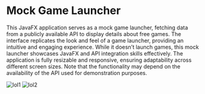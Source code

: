 # Mock Game Launcher

This JavaFX application serves as a mock game launcher, fetching data from a publicly available API to display details about free games. The interface replicates the look and feel of a game launcher, providing an intuitive and engaging experience. While it doesn’t launch games, this mock launcher showcases JavaFX and API integration skills effectively. The application is fully resizable and responsive, ensuring adaptability across different screen sizes. Note that the functionality may depend on the availability of the API used for demonstration purposes.

![lol1](https://user-images.githubusercontent.com/110913178/221969707-93740ae1-5650-47eb-87a1-25d51392105e.png)
![lol2](https://user-images.githubusercontent.com/110913178/221969794-8643c6ac-a84b-4a09-8ebb-2b0fdf95bbc5.png)
